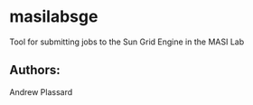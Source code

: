 masilabsge
==========

Tool for submitting jobs to the Sun Grid Engine in the MASI Lab

Authors:
--------
Andrew Plassard

